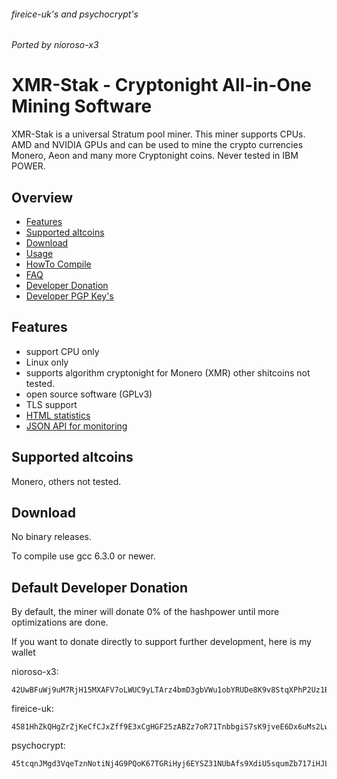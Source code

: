 ###### fireice-uk's and psychocrypt's
###### Ported by nioroso-x3 

# XMR-Stak - Cryptonight All-in-One Mining Software

XMR-Stak is a universal Stratum pool miner. This miner supports CPUs.
AMD and NVIDIA GPUs and can be used to mine the crypto currencies Monero, Aeon and many more Cryptonight coins. Never tested in IBM POWER.


## Overview
* [Features](#features)
* [Supported altcoins](#supported-altcoins)
* [Download](#download)
* [Usage](doc/usage.md)
* [HowTo Compile](doc/compile.md)
* [FAQ](doc/FAQ.md)
* [Developer Donation](#default-developer-donation)
* [Developer PGP Key's](doc/pgp_keys.md)

## Features

- support CPU only
- Linux only 
- supports algorithm cryptonight for Monero (XMR) other shitcoins not tested.
- open source software (GPLv3)
- TLS support
- [HTML statistics](doc/usage.md#html-and-json-api-report-configuraton)
- [JSON API for monitoring](doc/usage.md#html-and-json-api-report-configuraton)

## Supported altcoins

Monero, others not tested.


## Download

No binary releases.

To compile use gcc 6.3.0 or newer.

## Default Developer Donation

By default, the miner will donate 0% of the hashpower until more optimizations are done.

If you want to donate directly to support further development, here is my wallet

nioroso-x3:
```
42UwBFuWj9uM7RjH15MXAFV7oLWUC9yLTArz4bmD3gbVWu1obYRUDe8K9v8StqXPhP2Uz1BJZgDQTUVhvT1cHFMBHA6aPg2
```

fireice-uk:
```
4581HhZkQHgZrZjKeCfCJxZff9E3xCgHGF25zABZz7oR71TnbbgiS7sK9jveE6Dx6uMs2LwszDuvQJgRZQotdpHt1fTdDhk
```

psychocrypt:
```
45tcqnJMgd3VqeTznNotiNj4G9PQoK67TGRiHyj6EYSZ31NUbAfs9XdiU5squmZb717iHJLxZv3KfEw8jCYGL5wa19yrVCn
```
